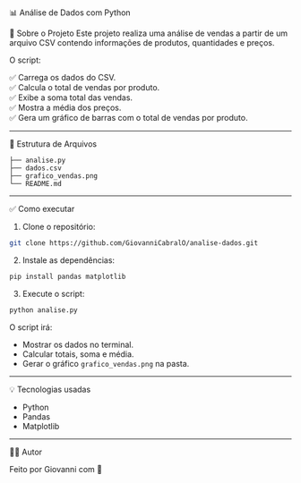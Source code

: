📊 Análise de Dados com Python

🚀 Sobre o Projeto
Este projeto realiza uma análise de vendas a partir de um arquivo CSV contendo informações de produtos, quantidades e preços.

O script:

✅ Carrega os dados do CSV.  
✅ Calcula o total de vendas por produto.  
✅ Exibe a soma total das vendas.  
✅ Mostra a média dos preços.  
✅ Gera um gráfico de barras com o total de vendas por produto.

---

📂 Estrutura de Arquivos

```
├── analise.py
├── dados.csv
├── grafico_vendas.png
└── README.md
```

---

✅ Como executar

1. Clone o repositório:

```bash
git clone https://github.com/GiovanniCabralO/analise-dados.git
```

2. Instale as dependências:

```bash
pip install pandas matplotlib
```

3. Execute o script:

```bash
python analise.py
```

O script irá:

- Mostrar os dados no terminal.
- Calcular totais, soma e média.
- Gerar o gráfico `grafico_vendas.png` na pasta.

---

💡 Tecnologias usadas

- Python  
- Pandas  
- Matplotlib  

---

👨‍💻 Autor

Feito por Giovanni com 💙
